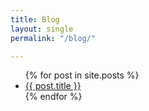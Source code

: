 ```yaml
---
title: Blog
layout: single
permalink: "/blog/"

---
```

<ul>
{% for post in site.posts %}
<li>
<a href="{{ post.url }}">{{ post.title }}</a>
</li>
{% endfor %}
</ul>